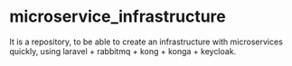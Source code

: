 # microservice_infrastructure
It is a repository, to be able to create an infrastructure with microservices quickly, using laravel + rabbitmq + kong + konga + keycloak.
